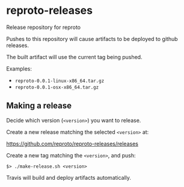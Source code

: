 # reproto-releases

Release repository for reproto

Pushes to this repository will cause artifacts to be deployed to github releases.

The built artifact will use the current tag being pushed.

Examples:

* `reproto-0.0.1-linux-x86_64.tar.gz`
* `reproto-0.0.1-osx-x86_64.tar.gz`

## Making a release

Decide which version (`<version>`) you want to release.

Create a new release matching the selected `<version>` at:

https://github.com/reproto/reproto-releases/releases

Create a new tag matching the `<version>`, and push:

```
$> ./make-release.sh <version>
```

Travis will build and deploy artifacts automatically.
